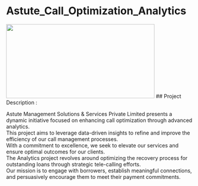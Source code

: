# Astute_Call_Optimization_Analytics

<img src="" width="400" height="200">
## Project Description :

Astute Management Solutions & Services Private Limited presents a dynamic initiative focused on enhancing call optimization through advanced analytics.      
This project aims to leverage data-driven insights to refine and improve the efficiency of our call management processes.      
With a commitment to excellence, we seek to elevate our services and ensure optimal outcomes for our clients.     
The Analytics project revolves around optimizing the recovery process for outstanding loans through strategic tele-calling efforts.    
Our mission is to engage with borrowers, establish meaningful connections, and persuasively encourage them to meet their payment commitments.     
